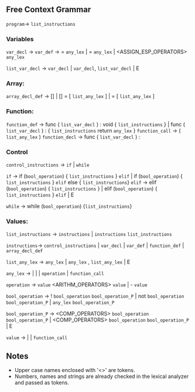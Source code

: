 ## Free Context Grammar
`program`→ `list_instructions`   

### Variables
`var_decl` → <TYPE> <NAME>
`var_def` → <TYPE> <NAME> = `any_lex`
          | <NAME> = `any_lex`
          | <NAME> <ASSIGN_ESP_OPERATORS> `any_lex`

`list_var_decl` → `var_decl`
                | `var_decl`, `list_var_decl`
                | E

### Array:
`array_decl_def` → <TYPE> [] <NAME>
                 | <TYPE> [] <NAME> = [ `list_any_lex` ]
                 | <NAME> = [ `list_any_lex` ]

### Function:
`function_def` → func <NAME> ( `list_var_decl` ) : void { `list_instructions` }
               | func <NAME> ( `list_var_decl` ) : <TYPE> { `list_instructions` return `any_lex` }
`function_call` → <NAME> ( `list_any_lex` )
`function_decl` → func <NAME> ( `list_var_decl` ) : <TYPE>

### Control
`control_instructions` → `if` | `while`

`if` → if (`bool_operation`) { `list_instructions` } `elif`
     | if (`bool_operation`) { `list_instructions` } `elif` else { `list_instructions`}
`elif` → elif (`bool_operation`) { `list_instructions` }
       | elif (`bool_operation`) { `list_instructions` } `elif`
       | E

`while` → while (`bool_operation`) {`list_instructions`}

### Values:
`list_instructions` → `instructions`
                    | `instructions` `list_instructions`

`instructions`→ `control_instructions`
              | `var_decl`
              | `var_def`
              | `function_def`
              | `array_decl_def`

`list_any_lex` → `any_lex`
               | `any_lex` , `list_any_lex`
               | E

`any_lex` → <NAME>
          | <NUMBER>
          | <STRING>
          | `operation`
          | `function_call`

`operation` → `value` <ARITHM_OPERATORS> `value`
            | - `value`

`bool_operation` → ! `bool_operation` `bool_operation_P`
                 | not `bool_operation` `bool_operation_P`
                 | `any_lex` `bool_operation_P`

`bool_operation_P` → <COMP_OPERATORS> `bool_operation` `bool_operation_P`
                   | <COMP_OPERATORS> `bool_operation` `bool_operation_P`
                   | E

`value` → <NAME>
        | <NUMBER>
        | `function_call`

## Notes
* Upper case names enclosed with '<>' are tokens.
* Numbers, names and strings are already checked in the lexical analyzer and passed as tokens.
